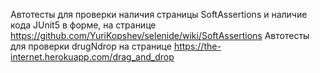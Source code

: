 Автотесты для проверки наличия страницы SoftAssertions и наличие кода JUnit5 в форме, на странице https://github.com/YuriKopshev/selenide/wiki/SoftAssertions
Автотесты для проверки drugNdrop на странице https://the-internet.herokuapp.com/drag_and_drop

